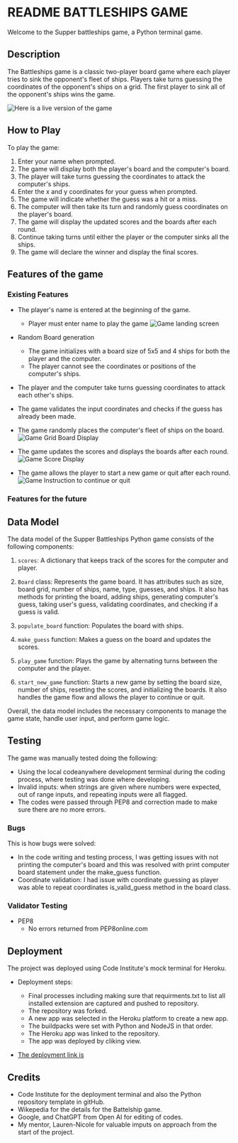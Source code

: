 # README BATTLESHIPS GAME

Welcome to the Supper battleships game, a Python terminal game.

## Description
The Battleships game is a classic two-player board game where each player tries to sink the opponent's fleet of ships. Players take turns guessing the coordinates of the opponent's ships on a grid. The first player to sink all of the opponent's ships wins the game.

![Here is a live version of the game](./documents/super_battleships_iamresponsive.png)

## How to Play
To play the game:
1. Enter your name when prompted.
2. The game will display both the player's board and the computer's board.
3. The player will take turns guessing the coordinates to attack the computer's ships.
4. Enter the x and y coordinates for your guess when prompted.
5. The game will indicate whether the guess was a hit or a miss.
6. The computer will then take its turn and randomly guess coordinates on the player's board.
7. The game will display the updated scores and the boards after each round.
8. Continue taking turns until either the player or the computer sinks all the ships.
9. The game will declare the winner and display the final scores.

## Features of the game
### Existing Features
- The player's name is entered at the beginning of the game.
    + Player must enter name to play the game
![Game landing screen](./documents/super_battleships_loadscreen.png)

- Random Board generation
    + The game initializes with a board size of 5x5 and 4 ships for both the player and the computer.
    + The player cannot see the coordinates or positions of the computer's ships.
- The player and the computer take turns guessing coordinates to attack each other's ships.
- The game validates the input coordinates and checks if the guess has already been made.
- The game randomly places the computer's fleet of ships on the board.
![Game Grid Board Display](./documents/super_battleship_gridbaord.png)
- The game updates the scores and displays the boards after each round.
![Game Score Display](./documents/super_battleship_gamescoreboard.png)
- The game allows the player to start a new game or quit after each round.
![Game Instruction to continue or quit](./documents/super_battleship_gameclose.png)

### Features for the future

## Data Model
The data model of the Supper Battleships Python game consists of the following components:

1. `scores`: A dictionary that keeps track of the scores for the computer and player.

2. `Board` class: Represents the game board. It has attributes such as size, board grid, number of ships, name, type, guesses, and ships. It also has methods for printing the board, adding ships, generating computer's guess, taking user's guess, validating coordinates, and checking if a guess is valid.

3. `populate_board` function: Populates the board with ships.

4. `make_guess` function: Makes a guess on the board and updates the scores.

5. `play_game` function: Plays the game by alternating turns between the computer and the player.

6. `start_new_game` function: Starts a new game by setting the board size, number of ships, resetting the scores, and initializing the boards. It also handles the game flow and allows the player to continue or quit.

Overall, the data model includes the necessary components to manage the game state, handle user input, and perform game logic.

## Testing
The game was manually tested doing the following:
- Using the local codeanywhere development terminal during the coding process, where testing was done where developing.
- Invalid inputs: when strings are given where numbers were expected, out of range inputs, and repeating inputs were all flagged.
- The codes were passed through PEP8 and correction made to make sure there are no more errors.

### Bugs
This is how bugs were solved:
- In the code writing and testing process, I was getting issues with not printing the computer's board and this was resolved with print computer board statement under the make_guess function.
- Coordinate validation: I had issue with coordinate guessing as player was able to repeat coordinates is_valid_guess method in the board class.

### Validator Testing
- PEP8
    + No errors returned from PEP8online.com

## Deployment
The project was deployed using Code Institute's mock terminal for Heroku.

- Deployment steps:
    + Final processes including making sure that requirments.txt to list all installed extension are captured and pushed to repository.
    + The repository was forked.
    + A new app was selected in the Heroku platform to create a new app.
    + The buildpacks were set with Python and NodeJS in that order.
    + The Heroku app was linked to the repository.
    + The app was deployed by cliking view.

- [The deployment link is](#https://super-battleships-game-0f566b0f59ef.herokuapp.com/)

## Credits
- Code Institute for the deployment terminal and also the Python repository template in gitHub.
- Wikepedia for the details for the Battelship game.
- Google, and ChatGPT from Open AI for editing of codes.
- My mentor, Lauren-Nicole for valuable imputs on approach from the start of the project.

